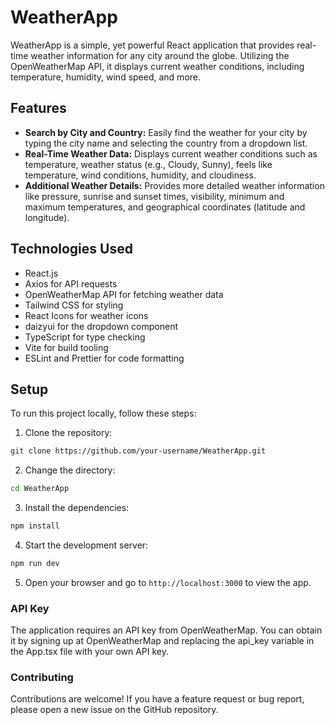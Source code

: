 # WeatherApp

WeatherApp is a simple, yet powerful React application that provides real-time weather information for any city around the globe. Utilizing the OpenWeatherMap API, it displays current weather conditions, including temperature, humidity, wind speed, and more.

## Features

- **Search by City and Country:** Easily find the weather for your city by typing the city name and selecting the country from a dropdown list.
- **Real-Time Weather Data:** Displays current weather conditions such as temperature, weather status (e.g., Cloudy, Sunny), feels like temperature, wind conditions, humidity, and cloudiness.
- **Additional Weather Details:** Provides more detailed weather information like pressure, sunrise and sunset times, visibility, minimum and maximum temperatures, and geographical coordinates (latitude and longitude).

## Technologies Used

- React.js
- Axios for API requests
- OpenWeatherMap API for fetching weather data
- Tailwind CSS for styling
- React Icons for weather icons
- daizyui for the dropdown component
- TypeScript for type checking
- Vite for build tooling
- ESLint and Prettier for code formatting

## Setup

To run this project locally, follow these steps:

1. Clone the repository:

```bash
git clone https://github.com/your-username/WeatherApp.git
```

2. Change the directory:

```bash
cd WeatherApp
```

3. Install the dependencies:

```bash
npm install
```

4. Start the development server:

```bash
npm run dev
```

5. Open your browser and go to `http://localhost:3000` to view the app.


### API Key

The application requires an API key from OpenWeatherMap. You can obtain it by signing up at OpenWeatherMap and replacing the api_key variable in the App.tsx file with your own API key.

### Contributing

Contributions are welcome! If you have a feature request or bug report, please open a new issue on the GitHub repository.